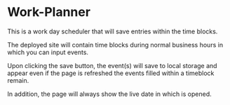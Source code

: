 # Work-Planner
This is a work day scheduler that will save entries within the time blocks. 

The deployed site will contain time blocks during normal business hours in which you can input events. 

Upon clicking the save button, the event(s) will save to local storage and appear even if the page is refreshed the events filled within a timeblock remain. 

In addition, the page will always show the live date in which is opened. 
